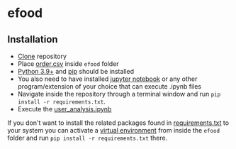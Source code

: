 # efood

## Installation 

- [Clone](https://docs.github.com/en/repositories/creating-and-managing-repositories/cloning-a-repository?tool=cli) repository 
- Place [order.csv](https://drive.google.com/file/d/1O2TQvz42NZAIjQbRZrOExCDHVl6zSvm6/view) inside `efood` folder
- [Python 3.9+](https://www.python.org/downloads/) and [pip](https://pip.pypa.io/en/stable/getting-started/) should be installed
- You also need to have installed [jupyter notebook](https://jupyter.org/install) or any other program/extension of your choice that can execute .ipynb files
- Navigate inside the repository through a terminal window and run `pip install -r requirements.txt`. 
- Execute the [user_analysis.ipynb](./user_analysis/user_analysis.ipynb)

If you don't want to install the related packages found in [requirements.txt](./requirements.txt) to your system you can activate a [virtual environment](https://python.land/virtual-environments/virtualenv) from inside the `efood` folder and run `pip install -r requirements.txt` there. 